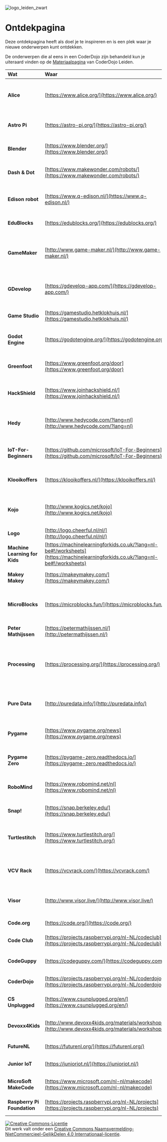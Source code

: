 ![logo_leiden_zwart](images/logo_leiden_zwart_245×64.png)

# Ontdekpagina

Deze ontdekpagina heeft als doel je te inspireren en is een plek waar je nieuwe onderwerpen kunt ontdekken.

De onderwerpen die al eens in een CoderDojo zijn behandeld kun je uiteraard vinden op de [Materiaalpagina](https://coderdojo-leiden.nl/materiaal) van CoderDojo Leiden.

**Wat** | **Waar** | **Taal** | **Beschrijving**
:--- | :--- | :--- | :---
**Alice** | [https://www.alice.org/](https://www.alice.org/) | en | Een blok-gebaseerde programmeertaal om animaties, interactieve verhalen en eenvoudige 3D-spellen te maken.
**Astro Pi** | [https://astro-pi.org/](https://astro-pi.org/) | en + nl | Schrijf programma's en ontwerp experimenten die aan boord van het ISS worden uitgevoerd.
**Blender** | [https://www.blender.org/](https://www.blender.org/) | en | Software om 3D-animaties, video's en nog veel meer te maken.
**Dash & Dot** | [https://www.makewonder.com/robots/](https://www.makewonder.com/robots/) | en | Eenvoudige programmeerbare robots die kunnen reageren op stemmen en geluiden.
**Edison robot** | [https://www.q-edison.nl/](https://www.q-edison.nl/) | nl + en | Eenvoudige programmeerbare robot die kan reageren op geluid en licht.
**EduBlocks** | [https://edublocks.org/](https://edublocks.org/) | en | Leer Python progammeren door eerst met blokken te werken.
**GameMaker** | [http://www.game-maker.nl/](http://www.game-maker.nl/) | nl + en | Leer eenvoudig spelletjes maken door het kiezen van acties. Voor meer gevorderde gebruikers is er een programmeertaal ingebouwd.
**GDevelop** | [https://gdevelop-app.com/](https://gdevelop-app.com/) | en | Met GDevelop maak je games die er professioneel uitzien en die je ook op Android en iOS kunt draaien.
**Game Studio** | [https://gamestudio.hetklokhuis.nl/](https://gamestudio.hetklokhuis.nl/) | nl | Maak eenvoudige games met dit programma van Het Klokhuis.
**Godot Engine** | [https://godotengine.org/](https://godotengine.org/) | en | Programmeer professionele games gebruik makend van GDScript (een soort Python), C of C#.
**Greenfoot** | [https://www.greenfoot.org/door](https://www.greenfoot.org/door) | en | Eenvoudige visuele programmeeromgeving voor de programmeertaal Java.
**HackShield** | [https://www.joinhackshield.nl/](https://www.joinhackshield.nl/) | nl | HackShield is een game die kinderen tussen de 8 en 12 jaar oud weerbaar maakt tegen cybercriminaliteit.
**Hedy** | [http://www.hedycode.com/?lang=nl](http://www.hedycode.com/?lang=nl) | nl | Leer stap voor stap Python programmeren. Begin met eenvoudige commando's en leer steeds meer commando's.
**IoT-For-Beginners** | [https://github.com/microsoft/IoT-For-Beginners](https://github.com/microsoft/IoT-For-Beginners) | en | Lesmateriaal om projecten uit te voeren met Internet of Things (IoT) op een Arduino of een Raspberry Pi.
**Klooikoffers** | [https://klooikoffers.nl/](https://klooikoffers.nl/) | nl | Knutselen met gereedschappen en materialen en ook met de micro:bit.
**Kojo** | [http://www.kogics.net/kojo](http://www.kogics.net/kojo) | en | Programmeeromgeving voor de programmeertaal Scala. Maak tekeningen, animaties en games of stuur een Arduino aan.
**Logo** | [http://logo.cheerful.nl/nl/](http://logo.cheerful.nl/nl/) | nl | Maak tekeningen met de programmeertaal Logo.
**Machine Learning for Kids** | [https://machinelearningforkids.co.uk/?lang=nl-be#!/worksheets](https://machinelearningforkids.co.uk/?lang=nl-be#!/worksheets) | nl + en | Opdrachten voor machine learning-projecten met Scratch en Python.
**Makey Makey** | [https://makeymakey.com/](https://makeymakey.com/) | en | Projecten waarbij je de computer koppelt aan dingen uit de echte wereld.
**MicroBlocks** | [https://microblocks.fun/](https://microblocks.fun/) | en | Een blok-gebaseerde programmeertaal om kleine computers zoals de micro:bit mee te programmeren.
**Peter Mathijssen** | [https://petermathijssen.nl/](http://petermathijssen.nl/) | nl | Projecten, tips en trucs, lessen en nog veel meer over App Inventor.
**Processing** | [https://processing.org/](https://processing.org/) | en | Een programmeertaal en -omgeving o.a. voor het maken van 2D- en 3D-ontwerpen. Ook JavaScript, Python, Raspberry Pi en Android worden ondersteund.
**Pure Data** | [http://puredata.info/](http://puredata.info/) | en | Een visuele programmeertaal voor multi-media, d.w.z. beeld, geluid, 2D- en 3D-graphics en meer.
**Pygame** | [https://www.pygame.org/news](https://www.pygame.org/news) | en | Een verzameling Python modules om op een eenvoudige manier video games te maken.
**Pygame Zero** | [https://pygame-zero.readthedocs.io/](https://pygame-zero.readthedocs.io/) | en | Een verzameling Python modules om nog eenvoudiger video games te maken.
**RoboMind** | [https://www.robomind.net/nl](https://www.robomind.net/nl) | nl | Programmeer een virtuele robot zodat die door de door jou ontwerpen wereld kan rijden.
**Snap!** | [https://snap.berkeley.edu/](https://snap.berkeley.edu/) | nl | Een blok-gebaseerde programmeertaal die heel erg op Scratch lijkt.
**Turtlestitch** | [https://www.turtlestitch.org/](https://www.turtlestitch.org/) | nl | Een blok-gebaseerde programmeertaal om tekeningen te maken die op een borduurmachine kunnen worden uitgevoerd.
**VCV Rack** | [https://vcvrack.com/](https://vcvrack.com/) | en | Bouw je eigen modulaire synthesizer en programmeer daarop je eigen geluiden, effecten en ritmes.
**Visor** | [http://www.visor.live/](http://www.visor.live/) | en | Een omgeving om live videoshows uit te voeren. Wordt een VJ door te programmeren in Ruby.
 | | |
**Code.org** | [https://code.org/](https://code.org/) | nl | Cursussen en activiteiten om te leren programmeren.
**Code Club** | [https://projects.raspberrypi.org/nl-NL/codeclub](https://projects.raspberrypi.org/nl-NL/codeclub) | nl | Alle naar het Nederlands vertaalde Code Club-opdrachten.
**CodeGuppy** | [https://codeguppy.com/](https://codeguppy.com/) | en | Cursussen om te leren programmeren in JavaScript.
**CoderDojo** | [https://projects.raspberrypi.org/nl-NL/coderdojo](https://projects.raspberrypi.org/nl-NL/coderdojo) | nl | Alle naar het Nederlands vertaalde CoderDojo-opdrachten.
**CS Unplugged** | [https://www.csunplugged.org/en/](https://www.csunplugged.org/en/) | en | Opdrachten om te leren programmeren met en zonder computer.
**Devoxx4Kids** | [http://www.devoxx4kids.org/materials/workshops/](http://www.devoxx4kids.org/materials/workshops/) | en + nl | Verwijzingen naar een hoop leuke onderwerpen om te leren programmeren en met robots te werken.
**FutureNL** | [https://futurenl.org/](https://futurenl.org/) | nl | Lesmateriaal om digitale vaardigheden aan te leren.
**Junior IoT** | [https://junioriot.nl/](https://junioriot.nl/) | nl | Leer programmeren, solderen, 3D ontwerpen, elektronica en veel meer.
**MicroSoft MakeCode** | [https://www.microsoft.com/nl-nl/makecode](https://www.microsoft.com/nl-nl/makecode) | nl | Maak kennis met informatica en ontwikkel je programmeervaardigheden.
**Raspberry Pi Foundation** | [https://projects.raspberrypi.org/nl-NL/projects](https://projects.raspberrypi.org/nl-NL/projects) | nl | Alle naar het Nederlands vertaalde Raspberry Pi-opdrachten.


<a rel="license" href="http://creativecommons.org/licenses/by-nc-sa/4.0/"><img alt="Creative Commons-Licentie" style="border-width:0" src="https://i.creativecommons.org/l/by-nc-sa/4.0/88x31.png" /></a><br />Dit werk valt onder een <a rel="license" href="http://creativecommons.org/licenses/by-nc-sa/4.0/deed.nl">Creative Commons Naamsvermelding-NietCommercieel-GelijkDelen 4.0 Internationaal-licentie</a>.

